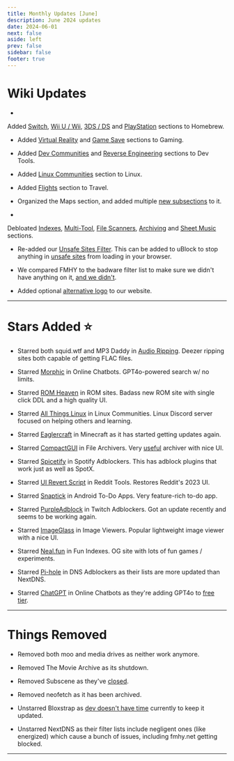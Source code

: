 ```yaml
---
title: Monthly Updates [June]
description: June 2024 updates
date: 2024-06-01
next: false
aside: left
prev: false
sidebar: false
footer: true
---
```


# Wiki Updates

-
Added [Switch](https://fmhy.net/gaming-tools#switch-homebrew), [Wii U / Wii](https://fmhy.net/gaming-tools#wii-u-wii-homebrew), [3DS / DS](https://fmhy.net/gaming-tools#_3ds-ds-homebrew)
and [PlayStation](https://fmhy.net/gaming-tools#playstation-homebrew) sections to Homebrew.
- Added [Virtual Reality](https://fmhy.net/gamingpiracyguide#virtual-reality)
  and [Game Save](https://fmhy.net/gaming-tools#game-saves) sections to Gaming.

- Added [Dev Communities](https://fmhy.net/devtools#dev-communities)
  and [Reverse Engineering](https://fmhy.net/devtools#reverse-engineering) sections to Dev Tools.

- Added [Linux Communities](https://fmhy.net/linuxguide#linux-communities) section to Linux.

- Added [Flights](https://fmhy.net/miscguide#flights) section to Travel.

- Organized the Maps section, and added multiple [new subsections](https://fmhy.net/miscguide#maps) to it.

-
Debloated [Indexes](https://fmhy.net/miscguide#indexes), [Multi-Tool](https://fmhy.net/miscguide#multi-tool-sites), [File Scanners](https://fmhy.net/adblockvpnguide#file-scanners), [Archiving](https://fmhy.net/internet-tools#archiving)
and [Sheet Music](https://fmhy.net/storage#music-sheet-collections) sections.

- Re-added our [Unsafe Sites Filter](https://github.com/WindowsAurora/FMHYFilterlist/). This can be added to uBlock to
  stop anything in [unsafe sites](https://fmhy.net/unsafesites) from loading in your browser.

- We compared FMHY to the badware filter list to make sure we didn't have anything on
  it, [and we didn't](https://ibb.co/9TQ6Nnv).

- Added optional [alternative logo](https://pastebin.com/MDnQPKP3) to our website.

***

# Stars Added ⭐

- Starred both squid.wtf and MP3 Daddy in [Audio Ripping](https://fmhy.net/audiopiracyguide#audio-ripping-sites). Deezer
  ripping sites both capable of getting FLAC files.

- Starred [Morphic](https://fmhy.net/ai#online-chatbots) in Online Chatbots. GPT4o-powered search w/ no limits.

- Starred [ROM Heaven](https://fmhy.net/gamingpiracyguide#rom-sites) in ROM sites. Badass new ROM site with single click
  DDL and a high quality UI.

- Starred [All Things Linux](https://fmhy.net/linuxguide#linux-communities) in Linux Communities. Linux Discord server
  focused on helping others and learning.

- Starred [Eaglercraft](https://fmhy.net/gaming-tools#minecraft-tools) in Minecraft as it has started getting updates
  again.

- Starred [CompactGUI](https://fmhy.net/file-tools#file-archivers) in File Archivers.
  Very [useful](https://ibb.co/xm23Xbh) archiver with nice UI.

- Starred [Spicetify](https://fmhy.net/audiopiracyguide#spotify-adblockers) in Spotify Adblockers. This has adblock
  plugins that work just as well as SpotX.

- Starred [UI Revert Script](https://fmhy.net/social-media-tools#reddit-tools) in Reddit Tools. Restores Reddit's 2023
  UI.

- Starred [Snaptick](https://fmhy.net/storage#to-do-apps) in Android To-Do Apps. Very feature-rich to-do app.

- Starred [PurpleAdblock](https://fmhy.net/social-media-tools#twitch-adblockers) in Twitch Adblockers. Got an update
  recently and seems to be working again.

- Starred [ImageGlass](https://fmhy.net/img-tools#image-viewers) in Image Viewers. Popular lightweight image viewer with
  a nice UI.

- Starred [Neal.fun](https://fmhy.net/storage#fun-indexes) in Fun Indexes. OG site with lots of fun games / experiments.

- Starred [Pi-hole](https://fmhy.net/adblockvpnguide#dns-adblocking) in DNS Adblockers as their lists are more updated
  than NextDNS.

- Starred [ChatGPT](https://fmhy.net/ai#online-chatbots) in Online Chatbots as they're adding GPT4o
  to [free tier](https://help.openai.com/en/articles/7102672-how-can-i-access-gpt-4-gpt-4-turbo-and-gpt-4o).

***

# Things Removed

- Removed both moo and media drives as neither work anymore.

- Removed The Movie Archive as its shutdown.

- Removed Subscene as they've [closed](https://ibb.co/SVX41NW).

- Removed neofetch as it has been archived.

- Unstarred Bloxstrap
  as [dev doesn't have time](https://github.com/pizzaboxer/bloxstrap/wiki/Addressing-usability-problems-with-Bloxstrap-v2.5.4)
  currently to keep it updated.

- Unstarred NextDNS as their filter lists include negligent ones (like energized) which cause a bunch of issues,
  including fmhy.net getting blocked.

---
